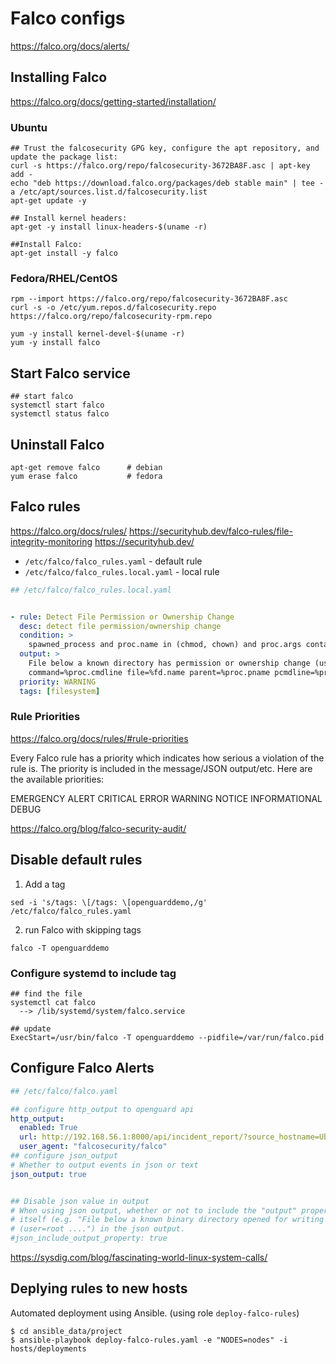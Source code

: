 # Falco configs

https://falco.org/docs/alerts/

## Installing Falco
https://falco.org/docs/getting-started/installation/


### Ubuntu

```shell
## Trust the falcosecurity GPG key, configure the apt repository, and update the package list:
curl -s https://falco.org/repo/falcosecurity-3672BA8F.asc | apt-key add -
echo "deb https://download.falco.org/packages/deb stable main" | tee -a /etc/apt/sources.list.d/falcosecurity.list
apt-get update -y

## Install kernel headers:
apt-get -y install linux-headers-$(uname -r)

##Install Falco:
apt-get install -y falco
```

### Fedora/RHEL/CentOS

```shell
rpm --import https://falco.org/repo/falcosecurity-3672BA8F.asc
curl -s -o /etc/yum.repos.d/falcosecurity.repo https://falco.org/repo/falcosecurity-rpm.repo

yum -y install kernel-devel-$(uname -r)
yum -y install falco
```

## Start Falco service

```shell
## start falco
systemctl start falco
systemctl status falco
```

## Uninstall Falco

```shell
apt-get remove falco      # debian
yum erase falco           # fedora
```


## Falco rules

https://falco.org/docs/rules/
https://securityhub.dev/falco-rules/file-integrity-monitoring
https://securityhub.dev/

- `/etc/falco/falco_rules.yaml` - default rule
- `/etc/falco/falco_rules.local.yaml` - local rule

```yaml
## /etc/falco/falco_rules.local.yaml


- rule: Detect File Permission or Ownership Change
  desc: detect file permission/ownership change
  condition: >
    spawned_process and proc.name in (chmod, chown) and proc.args contains "/tmp/"
  output: >
    File below a known directory has permission or ownership change (user=%user.name
    command=%proc.cmdline file=%fd.name parent=%proc.pname pcmdline=%proc.pcmdline gparent=%proc.aname[2])
  priority: WARNING
  tags: [filesystem]
```

### Rule Priorities

https://falco.org/docs/rules/#rule-priorities

Every Falco rule has a priority which indicates how serious a violation of the rule is. The priority is included in the message/JSON output/etc. Here are the available priorities:

EMERGENCY
ALERT
CRITICAL
ERROR
WARNING
NOTICE
INFORMATIONAL
DEBUG

https://falco.org/blog/falco-security-audit/

## Disable default rules

1. Add a tag 

`sed -i 's/tags: \[/tags: \[openguarddemo,/g' /etc/falco/falco_rules.yaml`

2. run Falco with skipping tags

`falco -T openguarddemo`

### Configure systemd to include tag

```shell
## find the file
systemctl cat falco
  --> /lib/systemd/system/falco.service

## update 
ExecStart=/usr/bin/falco -T openguarddemo --pidfile=/var/run/falco.pid
```
## Configure Falco Alerts

```yaml
## /etc/falco/falco.yaml

## configure http_output to openguard api
http_output:
  enabled: True
  url: http://192.168.56.1:8000/api/incident_report/?source_hostname=Ubuntu-20-CP
  user_agent: "falcosecurity/falco"
## configure json_output
# Whether to output events in json or text
json_output: true


## Disable json value in output
# When using json output, whether or not to include the "output" property
# itself (e.g. "File below a known binary directory opened for writing
# (user=root ....") in the json output.
#json_include_output_property: true
```
 


 https://sysdig.com/blog/fascinating-world-linux-system-calls/


## Deplying rules to new hosts

Automated deployment using Ansible. (using role `deploy-falco-rules`)

```shell
$ cd ansible_data/project
$ ansible-playbook deploy-falco-rules.yaml -e "NODES=nodes" -i hosts/deployments
```